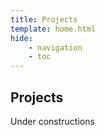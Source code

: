 ```yaml
---
title: Projects
template: home.html
hide:
    - navigation
    - toc
---
```


## **Projects**

Under constructions